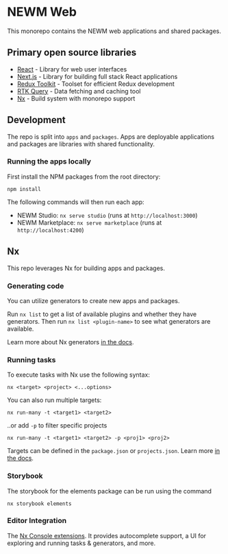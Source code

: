 # NEWM Web

This monorepo contains the NEWM web applications and shared packages.

## Primary open source libraries

- [React](https://react.dev/) - Library for web user interfaces
- [Next.js](https://nextjs.org/) - Library for building full stack React applications
- [Redux Toolkit](https://redux-toolkit.js.org/) - Toolset for efficient Redux development
- [RTK Query](https://redux-toolkit.js.org/rtk-query/overview) - Data fetching and caching tool
- [Nx](https://nx.dev) - Build system with monorepo support

## Development

The repo is split into `apps` and `packages`. Apps are deployable applications
and packages are libraries with shared functionality.

### Running the apps locally

First install the NPM packages from the root directory:

```
npm install
```

The following commands will then run each app:

- NEWM Studio: `nx serve studio` (runs at `http://localhost:3000`)
- NEWM Marketplace: `nx serve marketplace` (runs at `http://localhost:4200`)

## Nx

This repo leverages Nx for building apps and packages.

### Generating code

You can utilize generators to create new apps and packages.

Run `nx list` to get a list of available plugins and whether they have
generators. Then run `nx list <plugin-name>` to see what generators are available.

Learn more about Nx generators [in the docs](https://nx.dev/plugin-features/use-code-generators).

### Running tasks

To execute tasks with Nx use the following syntax:

```
nx <target> <project> <...options>
```

You can also run multiple targets:

```
nx run-many -t <target1> <target2>
```

..or add `-p` to filter specific projects

```
nx run-many -t <target1> <target2> -p <proj1> <proj2>
```

Targets can be defined in the `package.json` or `projects.json`. Learn
more [in the docs](https://nx.dev/core-features/run-tasks).

### Storybook

The storybook for the elements package can be run using the command

```
nx storybook elements
```

### Editor Integration

The [Nx Console extensions](https://nx.dev/nx-console). It provides
autocomplete support, a UI for exploring and running tasks & generators, and
more.
